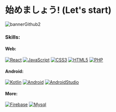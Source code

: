 # 始めましょう! (Let's start)
![bannerGithub2](https://user-images.githubusercontent.com/81579356/118373751-95905f80-b575-11eb-9c86-986e537e3442.png)

### Skills:
#### Web:

[![React](https://img.shields.io/badge/React-180d5b?style=for-the-badge&logo=react&logoColor=white&labelColor=101010)]()
[![JavaScript](https://img.shields.io/badge/JavaScript-180d5b?style=for-the-badge&logo=javascript&logoColor=white&labelColor=101010)]()
[![CSS3](https://img.shields.io/badge/CSS-180d5b?style=for-the-badge&logo=CSS3&logoColor=white&labelColor=101010)]()
[![HTML5](https://img.shields.io/badge/html-180d5b?style=for-the-badge&logo=html5&logoColor=white&labelColor=101010)]()
[![PHP](https://img.shields.io/badge/PHP-180d5b?style=for-the-badge&logo=PHP&logoColor=white&labelColor=101010)]()
</br>

#### Android:
[![Kotlin](https://img.shields.io/badge/KOTLIN-180d5b?style=for-the-badge&logo=kotlin&logoColor=white&labelColor=101010)]()
[![Android](https://img.shields.io/badge/android-180d5b?style=for-the-badge&logo=android&logoColor=white&labelColor=101010)]()
[![AndroidStudio](https://img.shields.io/badge/android_studio-180d5b?style=for-the-badge&logo=android-studio&logoColor=white&labelColor=101010)]()
</br>

#### More:
[![Firebase](https://img.shields.io/badge/firebase-180d5b?style=for-the-badge&logo=firebase&logoColor=white&labelColor=101010)]()
[![Mysql](https://img.shields.io/badge/mysql-180d5b?style=for-the-badge&logo=mysql&logoColor=white&labelColor=101010)]()
</br>



<!--
**mrlopezharo/mrlopezharo** is a ✨ _special_ ✨ repository because its `README.md` (this file) appears on your GitHub profile.

Here are some ideas to get you started:

- 🔭 I’m currently working on ...
- 🌱 I’m currently learning ...
- 👯 I’m looking to collaborate on ...
- 🤔 I’m looking for help with ...
- 💬 Ask me about ...
- 📫 How to reach me: ...
- 😄 Pronouns: ...
- ⚡ Fun fact: ...
-->
